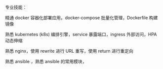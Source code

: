 专业技能：

精通 docker 容器化部署应用，docker-compose 批量化管理，Dockerfile 构建镜像

熟悉 kubernetes (k8s) 编排引擎，service 暴露端口，ingress 外部访问，HPA 动态伸缩

熟悉 nginx，使用 rewrite 进行 URL 重写，使用 return 进行重定向

熟悉 ansible ，熟悉 ansible 的常用模块，